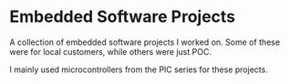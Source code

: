 # Embedded Software Projects 

A collection of embedded software projects I worked on.
Some of these were for local customers, while others were just POC.

I mainly used microcontrollers from the PIC series for these projects.
